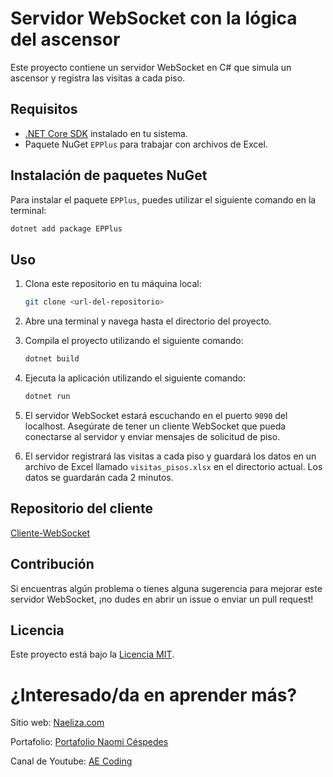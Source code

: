 # Servidor WebSocket con la lógica del ascensor

Este proyecto contiene un servidor WebSocket en C# que simula un ascensor y registra las visitas a cada piso.

## Requisitos

- [.NET Core SDK](https://dotnet.microsoft.com/download) instalado en tu sistema.
- Paquete NuGet `EPPlus` para trabajar con archivos de Excel.

## Instalación de paquetes NuGet

Para instalar el paquete `EPPlus`, puedes utilizar el siguiente comando en la terminal:

```bash
dotnet add package EPPlus
```

## Uso

1. Clona este repositorio en tu máquina local:

   ```bash
   git clone <url-del-repositorio>
   ```

2. Abre una terminal y navega hasta el directorio del proyecto.

3. Compila el proyecto utilizando el siguiente comando:

   ```bash
   dotnet build
   ```

4. Ejecuta la aplicación utilizando el siguiente comando:

   ```bash
   dotnet run
   ```

5. El servidor WebSocket estará escuchando en el puerto `9090` del localhost. Asegúrate de tener un cliente WebSocket que pueda conectarse al servidor y enviar mensajes de solicitud de piso.

6. El servidor registrará las visitas a cada piso y guardará los datos en un archivo de Excel llamado `visitas_pisos.xlsx` en el directorio actual. Los datos se guardarán cada 2 minutos.

## Repositorio del cliente

[Cliente-WebSocket](https://github.com/Naeliza/Cliente-WebSocket) 

## Contribución

Si encuentras algún problema o tienes alguna sugerencia para mejorar este servidor WebSocket, ¡no dudes en abrir un issue o enviar un pull request!

## Licencia

Este proyecto está bajo la [Licencia MIT](LICENSE).

# ¿Interesado/da en aprender más?

Sitio web: [Naeliza.com](https://naeliza.com/)

Portafolio: [Portafolio Naomi Céspedes](https://naeliza.netlify.app/#home)

Canal de Youtube: [AE Coding](https://www.youtube.com/@AECoding)

